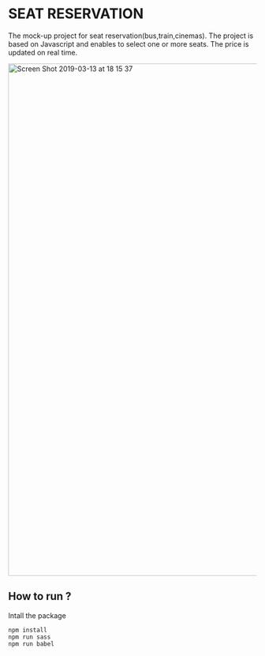 # SEAT RESERVATION
The mock-up project for seat reservation(bus,train,cinemas). The project is based on Javascript and enables to select one or more seats. The price is updated on real time. 


<img width="1037" alt="Screen Shot 2019-03-13 at 18 15 37" src="https://user-images.githubusercontent.com/46348451/54295683-35c85380-45bc-11e9-8033-c6db8e7ee1b6.png">

## How to run ?
Intall the package
````
npm install
npm run sass
npm run babel
